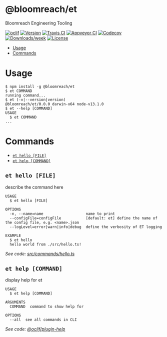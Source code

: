 @bloomreach/et
==============

Bloomreach Engineering Tooling

[![oclif](https://img.shields.io/badge/cli-oclif-brightgreen.svg)](https://oclif.io)
[![Version](https://img.shields.io/npm/v/@bloomreach/et.svg)](https://npmjs.org/package/@bloomreach/et)
[![Travis CI](https://img.shields.io/travis/abogaart/et?logo=Travis)](https://travis-ci.org/abogaart/et)
[![Appveyor CI](https://ci.appveyor.com/api/projects/status/github/abogaart/et?branch=master&svg=true)](https://ci.appveyor.com/project/abogaart/et/branch/master)
[![Codecov](https://codecov.io/gh/abogaart/et/branch/master/graph/badge.svg)](https://codecov.io/gh/abogaart/et)
[![Downloads/week](https://img.shields.io/npm/dw/@bloomreach/et.svg)](https://npmjs.org/package/@bloomreach/et)
[![License](https://img.shields.io/npm/l/@bloomreach/et.svg)](https://github.com/abogaart/et/blob/master/package.json)

<!-- toc -->
* [Usage](#usage)
* [Commands](#commands)
<!-- tocstop -->
# Usage
<!-- usage -->
```sh-session
$ npm install -g @bloomreach/et
$ et COMMAND
running command...
$ et (-v|--version|version)
@bloomreach/et/0.0.0 darwin-x64 node-v13.1.0
$ et --help [COMMAND]
USAGE
  $ et COMMAND
...
```
<!-- usagestop -->
# Commands
<!-- commands -->
* [`et hello [FILE]`](#et-hello-file)
* [`et help [COMMAND]`](#et-help-command)

## `et hello [FILE]`

describe the command here

```
USAGE
  $ et hello [FILE]

OPTIONS
  -n, --name=name                   name to print
  --configFile=configFile           [default: et] define the name of the config file, e.g. <name>.json
  --logLevel=error|warn|info|debug  define the verbosity of ET logging

EXAMPLE
  $ et hello
  hello world from ./src/hello.ts!
```

_See code: [src/commands/hello.ts](https://github.com/abogaart/et/blob/v0.0.0/src/commands/hello.ts)_

## `et help [COMMAND]`

display help for et

```
USAGE
  $ et help [COMMAND]

ARGUMENTS
  COMMAND  command to show help for

OPTIONS
  --all  see all commands in CLI
```

_See code: [@oclif/plugin-help](https://github.com/oclif/plugin-help/blob/v2.2.1/src/commands/help.ts)_
<!-- commandsstop -->
